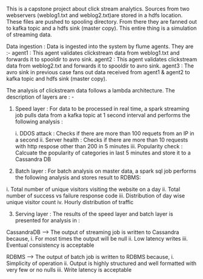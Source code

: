 This is a capstone project about click stream analytics. Sources from two webservers (weblog1.txt and weblog2.txt)are stored in a hdfs location. These files are pushed to spooling directory. From there they are fanned out to kafka topic and a hdfs sink (master copy). This entire thing is a simulation of streaming data.

Data ingestion : Data is ingested into the system by flume agents. They are :-
    agent1 : This agent validates clickstream data from weblog1.txt and forwards it to spooldir to avro sink. 
    agent2 : This agent validates clickstream data from weblog2.txt and forwards it to spooldir to avro sink. 
    agent3 : The avro sink in previous case fans out data received from agent1 & agent2 to kafka topic and hdfs sink (master copy).

The analysis of clickstream data follows a lambda architecture. The description of layers are : -

1. Speed layer : For data to be processed in real time, a spark streaming job pulls data from a kafka topic at 1 second interval and performs the following analysis :

    i. DDOS attack : Checks if there are more than 100 requets from an IP in a second
    ii. Server health : Checks if there are more than 10 requests with http respose other than 200 in 5 minutes
    iii. Popularity check : Calcuate the popularity of categories in last 5 minutes and store it to a Cassandra DB
    
2. Batch layer : For batch analysis on master data, a spark sql job performs the following analysis and stores result to RDBMS:

  i. Total number of unique visitors visiting the website on a day
  ii. Total number of success vs failure response code
  iii. Distribution of day wise unique visitor count
  iv. Hourly distribution of traffic
  
3. Serving layer : The results of the speed layer and batch layer is presented for analysis in :
  
  CassandraDB --> The output of streaming job is written to Cassandra because, 
                    i. For most times the output will be null
                    ii. Low latency writes
                    iii. Eventual consistency is acceptable
                    
  RDBMS --> The output of batch job is written to RDBMS because,
                    i. Simplicity of operation
                    ii. Output is highly structured and well formatted with very few or no nulls
                    iii. Write latency is acceptable 
